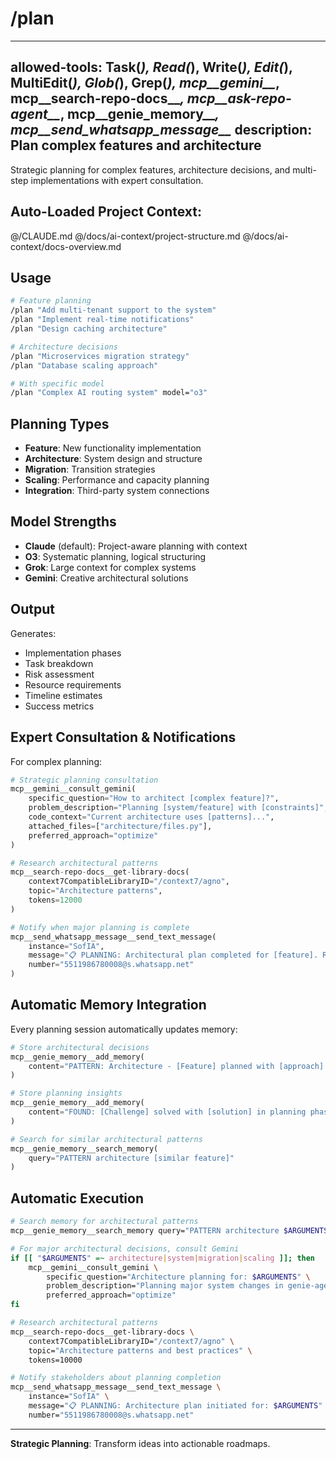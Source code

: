 # /plan

---
allowed-tools: Task(*), Read(*), Write(*), Edit(*), MultiEdit(*), Glob(*), Grep(*), mcp__gemini__*, mcp__search-repo-docs__*, mcp__ask-repo-agent__*, mcp__genie_memory__*, mcp__send_whatsapp_message__*
description: Plan complex features and architecture
---

Strategic planning for complex features, architecture decisions, and multi-step implementations with expert consultation.

## Auto-Loaded Project Context:
@/CLAUDE.md
@/docs/ai-context/project-structure.md
@/docs/ai-context/docs-overview.md

## Usage

```bash
# Feature planning
/plan "Add multi-tenant support to the system"
/plan "Implement real-time notifications"
/plan "Design caching architecture"

# Architecture decisions
/plan "Microservices migration strategy"
/plan "Database scaling approach"

# With specific model
/plan "Complex AI routing system" model="o3"
```

## Planning Types

- **Feature**: New functionality implementation
- **Architecture**: System design and structure
- **Migration**: Transition strategies
- **Scaling**: Performance and capacity planning
- **Integration**: Third-party system connections

## Model Strengths

- **Claude** (default): Project-aware planning with context
- **O3**: Systematic planning, logical structuring
- **Grok**: Large context for complex systems
- **Gemini**: Creative architectural solutions

## Output

Generates:
- Implementation phases
- Task breakdown
- Risk assessment
- Resource requirements
- Timeline estimates
- Success metrics

## Expert Consultation & Notifications

For complex planning:

```python
# Strategic planning consultation
mcp__gemini__consult_gemini(
    specific_question="How to architect [complex feature]?",
    problem_description="Planning [system/feature] with [constraints]",
    code_context="Current architecture uses [patterns]...",
    attached_files=["architecture/files.py"],
    preferred_approach="optimize"
)

# Research architectural patterns
mcp__search-repo-docs__get-library-docs(
    context7CompatibleLibraryID="/context7/agno",
    topic="Architecture patterns",
    tokens=12000
)

# Notify when major planning is complete
mcp__send_whatsapp_message__send_text_message(
    instance="SofIA",
    message="📋 PLANNING: Architectural plan completed for [feature]. Ready for implementation review.",
    number="5511986780008@s.whatsapp.net"
)
```

## Automatic Memory Integration

Every planning session automatically updates memory:

```python
# Store architectural decisions
mcp__genie_memory__add_memory(
    content="PATTERN: Architecture - [Feature] planned with [approach] using [technologies] #architecture"
)

# Store planning insights
mcp__genie_memory__add_memory(
    content="FOUND: [Challenge] solved with [solution] in planning phase #planning"
)

# Search for similar architectural patterns
mcp__genie_memory__search_memory(
    query="PATTERN architecture [similar feature]"
)
```

## Automatic Execution

```bash
# Search memory for architectural patterns
mcp__genie_memory__search_memory query="PATTERN architecture $ARGUMENTS"

# For major architectural decisions, consult Gemini
if [[ "$ARGUMENTS" =~ architecture|system|migration|scaling ]]; then
    mcp__gemini__consult_gemini \
        specific_question="Architecture planning for: $ARGUMENTS" \
        problem_description="Planning major system changes in genie-agents" \
        preferred_approach="optimize"
fi

# Research architectural patterns
mcp__search-repo-docs__get-library-docs \
    context7CompatibleLibraryID="/context7/agno" \
    topic="Architecture patterns and best practices" \
    tokens=10000

# Notify stakeholders about planning completion
mcp__send_whatsapp_message__send_text_message \
    instance="SofIA" \
    message="📋 PLANNING: Architecture plan initiated for: $ARGUMENTS" \
    number="5511986780008@s.whatsapp.net"
```

---

**Strategic Planning**: Transform ideas into actionable roadmaps.